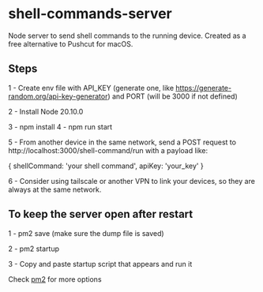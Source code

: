 # shell-commands-server

Node server to send shell commands to the running device. Created as a free alternative to Pushcut for macOS.

## Steps

1 - Create env file with API_KEY (generate one, like https://generate-random.org/api-key-generator) and PORT (will be 3000 if not defined)

2 - Install Node 20.10.0

3 - npm install
4 - npm run start

5 - From another device in the same network, send a POST request to http://localhost:3000/shell-command/run with a payload like:

{ shellCommand: 'your shell command', apiKey: 'your_key' }

6 - Consider using tailscale or another VPN to link your devices, so they are always at the same network.

## To keep the server open after restart

1 - pm2 save (make sure the dump file is saved)

2 - pm2 startup

3 - Copy and paste startup script that appears and run it

Check [pm2](https://github.com/Unitech/pm2) for more options
